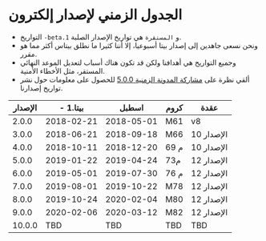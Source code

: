 # الجدول الزمني لإصدار إلكترون

* التواريخ `-beta.1` و `المستقرة` هي تواريخ الإصدار الصلبة.
* ونحن نسعى جاهدين إلى إصدار بيتا أسبوعيا، إلا أننا كثيرا ما نطلق بيتاس أكثر مما هو مقرر.
* وجميع التواريخ هي أهدافنا ولكن قد تكون هناك أسباب لتعديل الموعد النهائي المستقر، مثل الأخطاء الأمنية.
* ألقي نظرة على [مشاركة المدونة الزمنية 5.0.0](https://electronjs.org/blog/electron-5-0-timeline) للحصول على معلومات حول نشر تواريخ إصدارنا.

| الإصدار | - بيتا.1   | اسطبل      | كروم | عقدة       |
| ------- | ---------- | ---------- | ---- | ---------- |
| 2.0.0   | 2018-02-21 | 2018-05-01 | M61  | v8         |
| 3.0.0   | 2018-06-21 | 2018-09-18 | M66  | الإصدار 10 |
| 4.0.0   | 2018-10-11 | 2018-12-20 | م 69 | الإصدار 10 |
| 5.0.0   | 2019-01-22 | 2019-04-24 | م73  | الإصدار 12 |
| 6.0.0   | 2019-05-01 | 2019-07-30 | م 76 | الإصدار 12 |
| 7.0.0   | 2019-08-01 | 2019-10-22 | M78  | الإصدار 12 |
| 8.0.0   | 2019-10-24 | 2020-02-04 | M80  | الإصدار 12 |
| 9.0.0   | 2020-02-06 | 2020-03-12 | M82  | الإصدار 12 |
| 10.0.0  | TBD        | TBD        | TBD  | TBD        |
